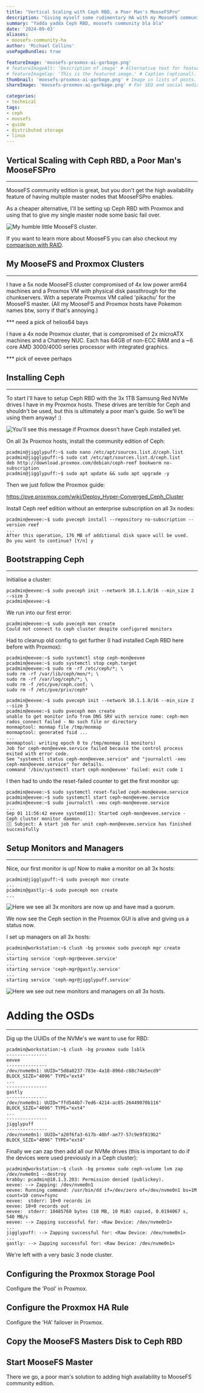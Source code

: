 ```yaml
---
title: "Vertical Scaling with Ceph RBD, a Poor Man's MooseFSPro"
description: "Giving myself some rudimentary HA with my MooseFS community edition cluster."
summary: "Yadda yadda Ceph RBD, moosefs community bla bla"
date: '2024-09-03'
aliases:
- moosefs-community-ha
author: 'Michael Collins'
usePageBundles: true

featureImage: 'moosefs-proxmox-ai-garbage.png'
# featureImageAlt: 'Description of image' # Alternative text for featured image.
# featureImageCap: 'This is the featured image.' # Caption (optional).
thumbnail: 'moosefs-proxmox-ai-garbage.png' # Image in lists of posts.
shareImage: 'moosefs-proxmox-ai-garbage.png' # For SEO and social media snippets.

categories:
- technical
tags:
- ceph
- moosefs
- guide
- distributed storage
- linux
---
```



## Vertical Scaling with Ceph RBD, a Poor Man's MooseFSPro

---

MooseFS community edition is great, but you don't get the high availability feature of having multiple master nodes that MooseFSPro enables.

As a cheaper alternative, I'll be setting up Ceph RBD with Proxmox and using that to give my single master node some basic fail over.

![My humble little MooseFS cluster.](./moosefs-community-edition.png)

If you want to learn more about MooseFS you can also checkout my [comparison with RAID](https://michael5collins.com/post/raid-vs-moosefs/).


## My MooseFS and Proxmox Clusters

---

I have a 5x node MooseFS cluster compromised of 4x low power arm64 machines and a Proxmox VM with physical disk passthrough for the chunkservers. With a seperate Proxmox VM called 'pikachu' for the MooseFS master. (All my MooseFS and Proxmox hosts have Pokemon names btw, sorry if that's annoying.)

*** need a pick of helios64 bays

I have a 4x node Proxmox cluster, that is compromised of 2x microATX machines and a Chatreey NUC. Each has 64GB of non-ECC RAM and a ~6 core AMD 3000/4000 series processor with integrated graphics.

*** pick of eevee perhaps


## Installing Ceph

---

To start I'll have to setup Ceph RBD with the 3x 1TB Samsung Red NVMe drives I have in my Proxmox hosts. These drives are terrible for Ceph and shouldn't be used, but this is ultimately a poor man's guide. So we'll be using them anyway! :)

![You'll see this message if Proxmox doesn't have Ceph installed yet.](pre-ceph-installation.png)


On all 3x Proxmox hosts, install the community edition of Ceph:
```
pcadmin@jigglypuff:~$ sudo nano /etc/apt/sources.list.d/ceph.list 
pcadmin@jigglypuff:~$ sudo cat /etc/apt/sources.list.d/ceph.list 
deb http://download.proxmox.com/debian/ceph-reef bookworm no-subscription
pcadmin@jigglypuff:~$ sudo apt update && sudo apt upgrade -y
```

Then we just follow the Proxmox guide:

https://pve.proxmox.com/wiki/Deploy_Hyper-Converged_Ceph_Cluster


Install Ceph reef edition without an enterprise subscription on all 3x nodes:
```
pcadmin@eevee:~$ sudo pveceph install --repository no-subscription --version reef
...
After this operation, 176 MB of additional disk space will be used.
Do you want to continue? [Y/n] y
```


## Bootstrapping Ceph

---

Initialise a cluster:
```
pcadmin@eevee:~$ sudo pveceph init --network 10.1.1.0/16 --min_size 2 --size 3
pcadmin@eevee:~$
```

We run into our first error:
```
pcadmin@eevee:~$ sudo pveceph mon create
Could not connect to ceph cluster despite configured monitors
```

Had to cleanup old config to get further (I had installed Ceph RBD here before with Proxmox):
```
pcadmin@eevee:~$ sudo systemctl stop ceph-mon@eevee
pcadmin@eevee:~$ sudo systemctl stop ceph.target
pcadmin@eevee:~$ sudo rm -rf /etc/ceph/*; \
sudo rm -rf /var/lib/ceph/mon/*; \
sudo rm -rf /var/log/ceph/*; \
sudo rm -f /etc/pve/ceph.conf; \
sudo rm -f /etc/pve/priv/ceph*

pcadmin@eevee:~$ sudo pveceph init --network 10.1.1.0/16 --min_size 2 --size 3
pcadmin@eevee:~$ sudo pveceph mon create
unable to get monitor info from DNS SRV with service name: ceph-mon
rados_connect failed - No such file or directory
monmaptool: monmap file /tmp/monmap
monmaptool: generated fsid ...
...
monmaptool: writing epoch 0 to /tmp/monmap (1 monitors)
Job for ceph-mon@eevee.service failed because the control process exited with error code.
See "systemctl status ceph-mon@eevee.service" and "journalctl -xeu ceph-mon@eevee.service" for details.
command '/bin/systemctl start ceph-mon@eevee' failed: exit code 1
```

I then had to undo the reset-failed counter to get the first monitor up:
```
pcadmin@eevee:~$ sudo systemctl reset-failed ceph-mon@eevee.service
pcadmin@eevee:~$ sudo systemctl start ceph-mon@eevee.service
pcadmin@eevee:~$ sudo journalctl -xeu ceph-mon@eevee.service
...
Sep 01 11:56:42 eevee systemd[1]: Started ceph-mon@eevee.service - Ceph cluster monitor daemon.
░░ Subject: A start job for unit ceph-mon@eevee.service has finished successfully
```


## Setup Monitors and Managers

---

Nice, our first monitor is up! Now to make a monitor on all 3x hosts:
```
pcadmin@jigglypuff:~$ sudo pveceph mon create
...
pcadmin@gastly:~$ sudo pveceph mon create
...
```

![Here we see all 3x monitors are now up and have mad a quorum.](./finished-adding-monitors.png)

We now see the Ceph section in the Proxmox GUI is alive and giving us a status now.

I set up managers on all 3x hosts:
```
pcadmin@workstation:~$ clush -bg proxmox sudo pveceph mgr create
...
starting service 'ceph-mgr@eevee.service'
...
starting service 'ceph-mgr@gastly.service'
...
starting service 'ceph-mgr@jigglypuff.service'
```

![Here we see out new monitors and managers on all 3x hosts.](./list-mons-mgrs.png)



# Adding the OSDs

---

Dig up the UUIDs of the NVMe's we want to use for RBD:
```
pcadmin@workstation:~$ clush -bg proxmox sudo lsblk
---------------
eevee
---------------
/dev/nvme0n1: UUID="5d8a8237-783e-4a18-896d-c88c74e5ecd9" BLOCK_SIZE="4096" TYPE="ext4"
...
---------------
gastly
---------------
/dev/nvme0n1: UUID="ffd544b7-7ed6-4214-ac05-26449070b116" BLOCK_SIZE="4096" TYPE="ext4"
...
---------------
jigglypuff
---------------
/dev/nvme0n1: UUID="a20f6fa3-617b-40bf-ae77-57c9e9f819b2" BLOCK_SIZE="4096" TYPE="ext4"
```

Finally we can zap then add all our NVMe drives (this is important to do if the devices were used previously in a Ceph cluster):
```
pcadmin@workstation:~$ clush -bg proxmox sudo ceph-volume lvm zap /dev/nvme0n1 --destroy
krabby: pcadmin@10.1.3.203: Permission denied (publickey).
eevee: --> Zapping: /dev/nvme0n1
eevee: Running command: /usr/bin/dd if=/dev/zero of=/dev/nvme0n1 bs=1M count=10 conv=fsync
eevee:  stderr: 10+0 records in
eevee: 10+0 records out
eevee:  stderr: 10485760 bytes (10 MB, 10 MiB) copied, 0.0194067 s, 540 MB/s
eevee: --> Zapping successful for: <Raw Device: /dev/nvme0n1>
...
jigglypuff: --> Zapping successful for: <Raw Device: /dev/nvme0n1>
...
gastly: --> Zapping successful for: <Raw Device: /dev/nvme0n1>
```




We're left with a very basic 3 node cluster.


## Configuring the Proxmox Storage Pool

Configure the 'Pool' in Proxmox.

[]()


## Configure the Proxmox HA Rule

Configure the 'HA' failover in Proxmox.


## Copy the MooseFS Masters Disk to Ceph RBD



## Start MooseFS Master



There we go, a poor man's solution to adding high availability to MooseFS community edition.

